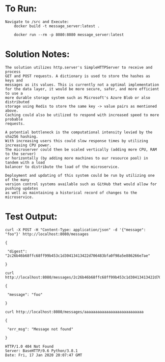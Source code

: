 # To Run:
    Navigate to /src and Execute:
        docker build -t message_server:latest .

        docker run --rm -p 8080:8080 message_server:latest

# Solution Notes:
    The solution utilizes http.server's SimpleHTTPServer to receive and process
    GET and POST requests. A dictionary is used to store the hashes as keys and 
    messages as its values. This is currently not a optimal implementation
    for the data layer, it would be more secure, safer, and more efficient to use a 
    more durable storage system such as Microsoft's Azure Blob or also distributed 
    storage using Redis to store the same key -> value pairs as mentioned above. 
    Caching could also be utilized to respond with increased speed to more probable 
    requests. 

    A potential bottleneck is the computational intensity levied by the sha256 hashing.
    With increasing users this could slow response times by utilizing increasing CPU power. 
    The microserver could then be scaled vertically (adding more CPU, RAM to the server) 
    or horizontally (by adding more machines to our resource pool) in tandem with a load 
    balancer to distribute the load of the microservice. 

    Deployment and updating of this system could be run by utilizing one of the many 
    version control systems available such as GitHub that would allow for pushing updates
    as well as maintaining a historical record of changes to the microservice. 


# Test Output:
    curl -X POST -H "Content-Type: application/json" -d '{"message": "foo"}' http://localhost:8080/messages

    {

     "digest": "2c26b46b68ffc68ff99b453c1d30413413422d706483bfa0f98a5e886266e7ae" 

    }   

    curl http://localhost:8080/messages/2c26b46b68ffc68ff99b453c1d30413413422d706483bfa0f98a5e886266e7ae

    {

     "message": "foo" 

    }

    curl http://localhost:8080/messages/aaaaaaaaaaaaaaaaaaaaaaaaaaa

    {

     "err_msg": "Message not found" 

    }

    HTTP/1.0 404 Not Found
    Server: BaseHTTP/0.6 Python/3.8.1
    Date: Fri, 17 Jan 2020 20:07:47 GMT